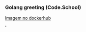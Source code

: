 ### Golang greeting (Code.School)

[Imagem no dockerhub](https://hub.docker.com/r/josecjr/golanggreeting)

'
